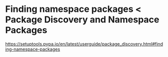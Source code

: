 # Finding namespace packages < Package Discovery and Namespace Packages
https://setuptools.pypa.io/en/latest/userguide/package_discovery.html#finding-namespace-packages

